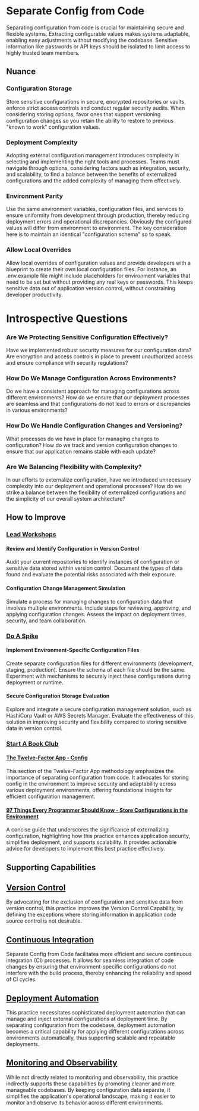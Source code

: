# Separate Config from Code

Separating configuration from code is crucial for maintaining secure and flexible systems. Extracting configurable values makes systems adaptable, enabling easy adjustments without modifying the codebase. Sensitive information like passwords or API keys should be isolated to limit access to highly trusted team members.

## Nuance

### Configuration Storage
Store sensitive configurations in secure, encrypted repositories or vaults, enforce strict access controls and conduct regular security audits. When considering storing options, favor ones that support versioning configuration changes so you retain the ability to restore to previous "known to work" configuration values.

### Deployment Complexity
Adopting external configuration management introduces complexity in selecting and implementing the right tools and processes. Teams must navigate through options, considering factors such as integration, security, and scalability, to find a balance between the benefits of externalized configurations and the added complexity of managing them effectively.

### Environment Parity
Use the same environment variables, configuration files, and services to ensure uniformity from development through production, thereby reducing deployment errors and operational discrepancies. Obviously the configured values will differ from environment to environment. The key consideration here is to maintain an identical "configuration schema" so to speak.

### Allow Local Overrides
Allow local overrides of configuration values and provide developers with a blueprint to create their own local configuration files. For instance, an .env.example file might include placeholders for environment variables that need to be set but without providing any real keys or passwords. This keeps sensitive data out of application version control, without constraining developer productivity.

# Introspective Questions

### Are We Protecting Sensitive Configuration Effectively?
Have we implemented robust security measures for our configuration data? Are encryption and access controls in place to prevent unauthorized access and ensure compliance with security regulations?

### How Do We Manage Configuration Across Environments?
Do we have a consistent approach for managing configurations across different environments? How do we ensure that our deployment processes are seamless and that configurations do not lead to errors or discrepancies in various environments?

### How Do We Handle Configuration Changes and Versioning?
What processes do we have in place for managing changes to configuration? How do we track and version configuration changes to ensure that our application remains stable with each update?

### Are We Balancing Flexibility with Complexity?
In our efforts to externalize configuration, have we introduced unnecessary complexity into our deployment and operational processes? How do we strike a balance between the flexibility of externalized configurations and the simplicity of our overall system architecture?

## How to Improve

### [Lead Workshops](/practices/lead-workshops.md)

#### Review and Identify Configuration in Version Control

Audit your current repositories to identify instances of configuration or sensitive data stored within version control. Document the types of data found and evaluate the potential risks associated with their exposure.

#### Configuration Change Management Simulation

Simulate a process for managing changes to configuration data that involves multiple environments. Include steps for reviewing, approving, and applying configuration changes. Assess the impact on deployment times, security, and team collaboration.

### [Do A Spike](/practices/do-a-spike.md)

#### Implement Environment-Specific Configuration Files

Create separate configuration files for different environments (development, staging, production). Ensure the schema of each file should be the same. Experiment with mechanisms to securely inject these configurations during deployment or runtime.

#### Secure Configuration Storage Evaluation

Explore and integrate a secure configuration management solution, such as HashiCorp Vault or AWS Secrets Manager. Evaluate the effectiveness of this solution in improving security and flexibility compared to storing sensitive data in version control.

### [Start A Book Club](/practices/start-a-book-club.md)

#### [The Twelve-Factor App - Config](https://12factor.net/config)
This section of the Twelve-Factor App methodology emphasizes the importance of separating configuration from code. It advocates for storing config in the environment to improve security and adaptability across various deployment environments, offering foundational insights for efficient configuration management.

#### [97 Things Every Programmer Should Know - Store Configurations in the Environment](https://github.com/97-things/97-things-every-programmer-should-know/tree/master/en/thing_61)
A concise guide that underscores the significance of externalizing configuration, highlighting how this practice enhances application security, simplifies deployment, and supports scalability. It provides actionable advice for developers to implement this best practice effectively.

## Supporting Capabilities

## [Version Control](/capabilities/tech/version-control.md)
By advocating for the exclusion of configuration and sensitive data from version control, this practice improves the Version Control Capability, by defining the exceptions where storing information in application code source control is not desirable.

## [Continuous Integration](https://dora.dev/devops-capabilities/technical/continuous-integration)
Separate Config from Code facilitates more efficient and secure continuous integration (CI) processes. It allows for seamless integration of code changes by ensuring that environment-specific configurations do not interfere with the build process, thereby enhancing the reliability and speed of CI cycles.

## [Deployment Automation](https://dora.dev/devops-capabilities/technical/deployment-automation)
This practice necessitates sophisticated deployment automation that can manage and inject external configurations at deployment time. By separating configuration from the codebase, deployment automation becomes a critical capability for applying different configurations across environments automatically, thus supporting scalable and repeatable deployments.

## [Monitoring and Observability](https://dora.dev/devops-capabilities/technical/monitoring-and-observability)
While not directly related to monitoring and observability, this practice indirectly supports these capabilities by promoting cleaner and more manageable codebases. By keeping configuration data separate, it simplifies the application's operational landscape, making it easier to monitor and observe its behavior across different environments.
